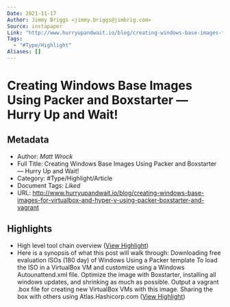 ```yaml
---
Date: 2021-11-17
Author: Jimmy Briggs <jimmy.briggs@jimbrig.com>
Source: instapaper
Link: "http://www.hurryupandwait.io/blog/creating-windows-base-images-for-virtualbox-and-hyper-v-using-packer-boxstarter-and-vagrant"
Tags:
  - "#Type/Highlight"
Aliases: []
---
```


# Creating Windows Base Images Using Packer and Boxstarter — Hurry Up and Wait!

## Metadata

* Author: *Matt Wrock*
* Full Title: Creating Windows Base Images Using Packer and Boxstarter — Hurry Up and Wait!
* Category: #Type/Highlight/Article
* Document Tags: *Liked* 
* URL: http://www.hurryupandwait.io/blog/creating-windows-base-images-for-virtualbox-and-hyper-v-using-packer-boxstarter-and-vagrant

## Highlights

* High level tool chain overview ([View Highlight](https://instapaper.com/read/1430577427/17062490))
* Here is a synopsis of what this post will walk through:
  Downloading free evaluation ISOs (180 day) of Windows
  Using a Packer template To load the ISO in a VirtualBox VM and customize using a Windows Autounattend.xml file.
  Optimize the image with Boxstarter, installing all windows updates, and shrinking as much as possible.
  Output a vagrant .box file for creating new VirtualBox VMs with this image.
  Sharing the box with others using Atlas.Hashicorp.com ([View Highlight](https://instapaper.com/read/1430577427/17062492))
